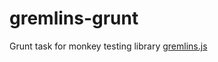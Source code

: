 gremlins-grunt
============

Grunt task for monkey testing library [gremlins.js](https://github.com/marmelab/gremlins.js)
